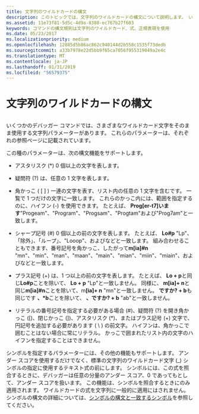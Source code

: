 ```yaml
---
title: 文字列のワイルドカードの構文
description: このトピックでは、文字列のワイルドカードの構文について説明します。 いくつかのデバッガー コマンドでは、さまざまなワイルドカード文字をそのまま使用する文字列パラメーターがあります。
ms.assetid: 11e73f81-5d5c-4d9a-8380-ec767b27f603
keywords: コマンドの構文規則は文字列のワイルドカード、式、正規表現を使用
ms.date: 05/23/2017
ms.localizationpriority: medium
ms.openlocfilehash: 12885d5b86ac862c940144d2b558c1535f73dedb
ms.sourcegitcommit: a33b7978e22d5bb9f65ca7056f955319049a2e4c
ms.translationtype: MT
ms.contentlocale: ja-JP
ms.lasthandoff: 01/31/2019
ms.locfileid: "56579375"
---
```

# <a name="string-wildcard-syntax"></a>文字列のワイルドカードの構文


## <span id="ddk_string_wildcard_syntax_dbg"></span><span id="DDK_STRING_WILDCARD_SYNTAX_DBG"></span>


いくつかのデバッガー コマンドでは、さまざまなワイルドカード文字をそのまま使用する文字列パラメーターがあります。 これらのパラメーターは、それぞれの参照ページに記載されています。

この種のパラメーターは、次の構文機能をサポートします。

- アスタリスク (\*) 0 個以上の文字を表します。

- 疑問符 (?) は、任意の 1 文字を表します。

- 角かっこ ( \[ \] ) 一連の文字を表す、リスト内の任意の 1 文字を含むです。 一覧で 1 つだけの文字に一致します。 これらのかっこ内には、範囲を指定するのに、ハイフン (-) を使用できます。 たとえば、 **Prog\[er-t7\]います**"Progeam"、"Program"、"Progsam"、"Progtam"および"Prog7am"と一致します。

- シャープ記号 (\#) 0 個以上の前の文字を表します。 たとえば、 **Lo\#p** "Lp"、「除外」、「ループ」、"Looop"、およびなどと一致します。 組み合わせることもできます、番号記号を角かっこ、したがって**m\[ia\]\#n** "mn"、"min"、"man"、"maan"、"main"、"mian"、"miin"、"miain"、およびなどと一致します。

- プラス記号 (+) は、1 つ以上の前の文字を表します。 たとえば、 **Lo + p**と同じ**Lo\#p**ことを除いて、 **Lo + p** "Lp"と一致しません。 同様に、 **m\[ia\]+ n**と同じ**m\[ia\]\#n**ことを除いて、m<strong>\[ia\]+ n</strong> "mn"と一致しません。 **ですか? + b**も同じです **、\*b**ことを除いて、 **、ですか? + b** "ab"と一致しません。

- リテラルの番号記号を指定する必要がある場合 (\#)、疑問符 (?) を開き角かっこ (\[)、閉じかっこ (\])、アスタリスク (\*)、またはプラス記号 (+) 文字で、円記号を追加する必要があります ( \\ ) の前文字。 ハイフンは、角かっこで囲むことはない場合に常にリテラル。 かっこで囲まれたリスト内の文字のハイフンを指定することはできません。

シンボルを指定するパラメーターには、その他の機能もサポートします。 アンダー スコアを使用するだけでなく、標準の文字列のワイルドカード文字 (\_) シンボルの指定に使用するテキスト式の前にします。 シンボルには、この式を照合するときに、デバッガーは任意の分量のアンダー スコア、0 であってもとして、アンダー スコアを扱います。 この機能は、シンボルを照合するときにのみ適用されます。 ワイルドカードの式を文字列に一般的に適用にはされません。 シンボルの構文の詳細については、[シンボルの構文と一致するシンボル](symbol-syntax-and-symbol-matching.md)を参照してください。

 

 





